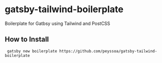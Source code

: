 # gatsby-tailwind-boilerplate

Boilerplate for Gatbsy using Tailwind and PostCSS

## How to Install
```
 gatsby new boilerplate https://github.com/peyssoa/gatsby-tailwind-boilerplate
```
